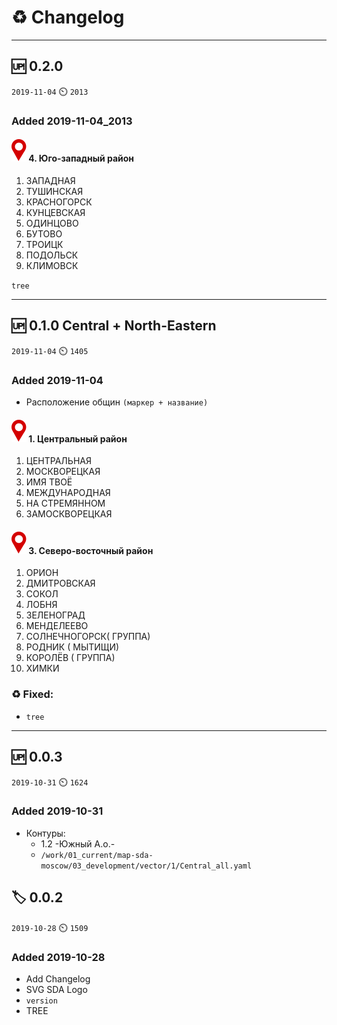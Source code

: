 # :recycle: Changelog

---

## :up: 0.2.0

`2019-11-04` :timer_clock: `2013`

### Added 2019-11-04_2013

#### ![marker](03_development/vector/Marker.svg) 4. Юго-западный район

1. ЗАПАДНАЯ
2. ТУШИНСКАЯ
3. КРАСНОГОРСК
4. КУНЦЕВСКАЯ
5. ОДИНЦОВО
6. БУТОВО
7. ТРОИЦК
8. ПОДОЛЬСК
9. КЛИМОВСК

`tree`

---

## :up: 0.1.0 Central + North-Eastern

`2019-11-04` :timer_clock: `1405`



### Added 2019-11-04

- Расположение общин `(маркер + название)`

#### ![marker](03_development/vector/Marker.svg) 1. Центральный район

1. ЦЕНТРАЛЬНАЯ
2. МОСКВОРЕЦКАЯ
3. ИМЯ ТВОЁ
4. МЕЖДУНАРОДНАЯ
5. НА СТРЕМЯННОМ
6. ЗАМОСКВОРЕЦКАЯ

#### ![marker](03_development/vector/Marker.svg) 3. Северо-восточный район

1. ОРИОН
2. ДМИТРОВСКАЯ
3. СОКОЛ
4. ЛОБНЯ
5. ЗЕЛЕНОГРАД
6. МЕНДЕЛЕЕВО
7. СОЛНЕЧНОГОРСК( ГРУППА)
8. РОДНИК ( МЫТИЩИ)
9. КОРОЛЁВ ( ГРУППА)
10. ХИМКИ

### :recycle: Fixed:

- `tree`

---

## :up: 0.0.3

`2019-10-31` :timer_clock: `1624`

### Added 2019-10-31

- Контуры:
  - 1.2 -Южный А.о.-
  - `/work/01_current/map-sda-moscow/03_development/vector/1/Central_all.yaml`

## :label: 0.0.2

`2019-10-28` :timer_clock: `1509`

### Added 2019-10-28

- Add Changelog
- SVG SDA Logo
- `version`
- TREE
